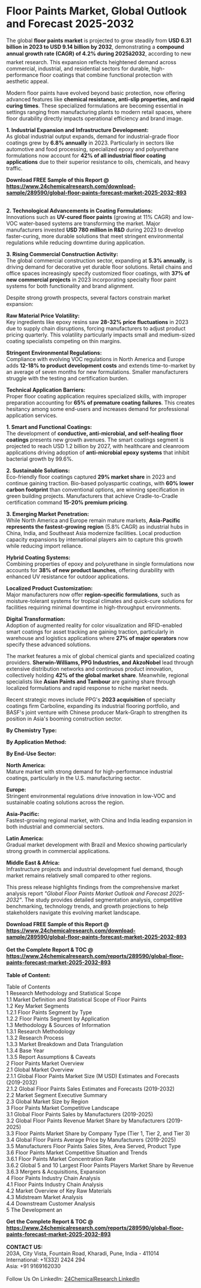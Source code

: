 <h1>Floor Paints Market, Global Outlook and Forecast 2025-2032</h1><p>The global <strong>floor paints market</strong> is projected to grow steadily from <strong>USD 6.31 billion in 2023 to USD 9.14 billion by 2032</strong>, demonstrating a <strong>compound annual growth rate (CAGR) of 4.2% during 2025â2032</strong>, according to new market research. This expansion reflects heightened demand across commercial, industrial, and residential sectors for durable, high-performance floor coatings that combine functional protection with aesthetic appeal.</p><p>Modern floor paints have evolved beyond basic protection, now offering advanced features like <strong>chemical resistance, anti-slip properties, and rapid curing times</strong>. These specialized formulations are becoming essential in settings ranging from manufacturing plants to modern retail spaces, where floor durability directly impacts operational efficiency and brand image.</p><p><strong>1. Industrial Expansion and Infrastructure Development:</strong><br>
As global industrial output expands, demand for industrial-grade floor coatings grew by <strong>6.8% annually</strong> in 2023. Particularly in sectors like automotive and food processing, specialized epoxy and polyurethane formulations now account for <strong>42% of all industrial floor coating applications</strong> due to their superior resistance to oils, chemicals, and heavy traffic.</p><div><b>Download FREE Sample of this Report @ 
            <a href="https://www.24chemicalresearch.com/download-sample/289590/global-floor-paints-forecast-market-2025-2032-893">
            https://www.24chemicalresearch.com/download-sample/289590/global-floor-paints-forecast-market-2025-2032-893</a></b></div><br><p><strong>2. Technological Advancements in Coating Formulations:</strong><br>
Innovations such as <strong>UV-cured floor paints</strong> (growing at 11% CAGR) and low-VOC water-based systems are transforming the market. Major manufacturers invested <strong>USD 780 million in R&amp;D</strong> during 2023 to develop faster-curing, more durable solutions that meet stringent environmental regulations while reducing downtime during application.</p><p><strong>3. Rising Commercial Construction Activity:</strong><br>
The global commercial construction sector, expanding at <strong>5.3% annually</strong>, is driving demand for decorative yet durable floor solutions. Retail chains and office spaces increasingly specify customized floor coatings, with <strong>37% of new commercial projects</strong> in 2023 incorporating specialty floor paint systems for both functionality and brand alignment.</p><p>Despite strong growth prospects, several factors constrain market expansion:</p><p><strong>Raw Material Price Volatility:</strong><br>
	Key ingredients like epoxy resins saw <strong>28-32% price fluctuations</strong> in 2023 due to supply chain disruptions, forcing manufacturers to adjust product pricing quarterly. This volatility particularly impacts small and medium-sized coating specialists competing on thin margins.</p><p><strong>Stringent Environmental Regulations:</strong><br>
	Compliance with evolving VOC regulations in North America and Europe adds <strong>12-18% to product development costs</strong> and extends time-to-market by an average of seven months for new formulations. Smaller manufacturers struggle with the testing and certification burden.</p><p><strong>Technical Application Barriers:</strong><br>
	Proper floor coating application requires specialized skills, with improper preparation accounting for <strong>65% of premature coating failures</strong>. This creates hesitancy among some end-users and increases demand for professional application services.</p><p><strong>1. Smart and Functional Coatings:</strong><br>
The development of <strong>conductive, anti-microbial, and self-healing floor coatings</strong> presents new growth avenues. The smart coatings segment is projected to reach USD 1.2 billion by 2027, with healthcare and cleanroom applications driving adoption of <strong>anti-microbial epoxy systems</strong> that inhibit bacterial growth by 99.6%.</p><p><strong>2. Sustainable Solutions:</strong><br>
Eco-friendly floor coatings captured <strong>29% market share</strong> in 2023 and continue gaining traction. Bio-based polyaspartic coatings, with <strong>60% lower carbon footprint</strong> than conventional options, are winning specification in green building projects. Manufacturers that achieve Cradle-to-Cradle certification command <strong>15-20% premium pricing</strong>.</p><p><strong>3. Emerging Market Penetration:</strong><br>
While North America and Europe remain mature markets, <strong>Asia-Pacific represents the fastest-growing region</strong> (5.8% CAGR) as industrial hubs in China, India, and Southeast Asia modernize facilities. Local production capacity expansions by international players aim to capture this growth while reducing import reliance.</p><p><strong>Hybrid Coating Systems:</strong><br>
	Combining properties of epoxy and polyurethane in single formulations now accounts for <strong>38% of new product launches</strong>, offering durability with enhanced UV resistance for outdoor applications.</p><p><strong>Localized Product Customization:</strong><br>
	Major manufacturers now offer <strong>region-specific formulations</strong>, such as moisture-tolerant systems for tropical climates and quick-cure solutions for facilities requiring minimal downtime in high-throughput environments.</p><p><strong>Digital Transformation:</strong><br>
	Adoption of augmented reality for color visualization and RFID-enabled smart coatings for asset tracking are gaining traction, particularly in warehouse and logistics applications where <strong>27% of major operators</strong> now specify these advanced solutions.</p><p>The market features a mix of global chemical giants and specialized coating providers. <strong>Sherwin-Williams, PPG Industries, and AkzoNobel</strong> lead through extensive distribution networks and continuous product innovation, collectively holding <strong>42% of the global market share</strong>. Meanwhile, regional specialists like <strong>Asian Paints and Tambour</strong> are gaining share through localized formulations and rapid response to niche market needs.</p><p>Recent strategic moves include PPG's <strong>2023 acquisition</strong> of specialty coatings firm Carboline, expanding its industrial flooring portfolio, and BASF's joint venture with Chinese producer Mark-Graph to strengthen its position in Asia's booming construction sector.</p><p><strong>By Chemistry Type:</strong></p><p><strong>By Application Method:</strong></p><p><strong>By End-Use Sector:</strong></p><p><strong>North America:</strong><br>
	Mature market with strong demand for high-performance industrial coatings, particularly in the U.S. manufacturing sector.</p><p><strong>Europe:</strong><br>
	Stringent environmental regulations drive innovation in low-VOC and sustainable coating solutions across the region.</p><p><strong>Asia-Pacific:</strong><br>
	Fastest-growing regional market, with China and India leading expansion in both industrial and commercial sectors.</p><p><strong>Latin America:</strong><br>
	Gradual market development with Brazil and Mexico showing particularly strong growth in commercial applications.</p><p><strong>Middle East &amp; Africa:</strong><br>
	Infrastructure projects and industrial development fuel demand, though market remains relatively small compared to other regions.</p><p>This press release highlights findings from the comprehensive market analysis report <em>"Global Floor Paints Market Outlook and Forecast 2025-2032"</em>. The study provides detailed segmentation analysis, competitive benchmarking, technology trends, and growth projections to help stakeholders navigate this evolving market landscape.</p><div><b>Download FREE Sample of this Report @ 
            <a href="https://www.24chemicalresearch.com/download-sample/289590/global-floor-paints-forecast-market-2025-2032-893">
            https://www.24chemicalresearch.com/download-sample/289590/global-floor-paints-forecast-market-2025-2032-893</a></b></div><br><div><b>Get the Complete Report & TOC @ 
            <a href="https://www.24chemicalresearch.com/reports/289590/global-floor-paints-forecast-market-2025-2032-893">
            https://www.24chemicalresearch.com/reports/289590/global-floor-paints-forecast-market-2025-2032-893</a></b></div><br>
            <b>Table of Content:</b><p>Table of Contents<br />
1 Research Methodology and Statistical Scope<br />
1.1 Market Definition and Statistical Scope of Floor Paints<br />
1.2 Key Market Segments<br />
1.2.1 Floor Paints Segment by Type<br />
1.2.2 Floor Paints Segment by Application<br />
1.3 Methodology & Sources of Information<br />
1.3.1 Research Methodology<br />
1.3.2 Research Process<br />
1.3.3 Market Breakdown and Data Triangulation<br />
1.3.4 Base Year<br />
1.3.5 Report Assumptions & Caveats<br />
2 Floor Paints Market Overview<br />
2.1 Global Market Overview<br />
2.1.1 Global Floor Paints Market Size (M USD) Estimates and Forecasts (2019-2032)<br />
2.1.2 Global Floor Paints Sales Estimates and Forecasts (2019-2032)<br />
2.2 Market Segment Executive Summary<br />
2.3 Global Market Size by Region<br />
3 Floor Paints Market Competitive Landscape<br />
3.1 Global Floor Paints Sales by Manufacturers (2019-2025)<br />
3.2 Global Floor Paints Revenue Market Share by Manufacturers (2019-2025)<br />
3.3 Floor Paints Market Share by Company Type (Tier 1, Tier 2, and Tier 3)<br />
3.4 Global Floor Paints Average Price by Manufacturers (2019-2025)<br />
3.5 Manufacturers Floor Paints Sales Sites, Area Served, Product Type<br />
3.6 Floor Paints Market Competitive Situation and Trends<br />
3.6.1 Floor Paints Market Concentration Rate<br />
3.6.2 Global 5 and 10 Largest Floor Paints Players Market Share by Revenue<br />
3.6.3 Mergers & Acquisitions, Expansion<br />
4 Floor Paints Industry Chain Analysis<br />
4.1 Floor Paints Industry Chain Analysis<br />
4.2 Market Overview of Key Raw Materials<br />
4.3 Midstream Market Analysis<br />
4.4 Downstream Customer Analysis<br />
5 The Development an</p><div><b>Get the Complete Report & TOC @ 
            <a href="https://www.24chemicalresearch.com/reports/289590/global-floor-paints-forecast-market-2025-2032-893">
            https://www.24chemicalresearch.com/reports/289590/global-floor-paints-forecast-market-2025-2032-893</a></b></div><br><b>CONTACT US:</b><br>
            203A, City Vista, Fountain Road, Kharadi, Pune, India - 411014<br>
            International: +1(332) 2424 294<br>
            Asia: +91 9169162030 <br><br>
            Follow Us On LinkedIn: <a href="https://www.linkedin.com/company/24chemicalresearch/">24ChemicalResearch LinkedIn</a>